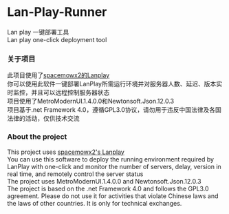 # Lan-Play-Runner
Lan play 一键部署工具  
Lan play one-click deployment tool

### 关于项目
此项目使用了[spacemowx2的Lanplay](https://github.com/spacemeowx2/switch-lan-play)  
你可以使用此软件一键部署LanPlay所需运行环境并对服务器人数、延迟、版本实时监控，并且可以远程控制服务器状态  
项目使用了MetroModernUI.1.4.0.0和Newtonsoft.Json.12.0.3  
项目基于.net Framework 4.0，遵循GPL3.0协议，请勿用于违反中国法律及各国法律的活动，仅供技术交流

### About the project
This project uses [spacemowx2's Lanplay](https://github.com/spacemeowx2/switch-lan-play)  
You can use this software to deploy the running environment required by LanPlay with one-click and monitor the number of servers, delay, version in real time, and remotely control the server status  
The project uses MetroModernUI.1.4.0.0 and Newtonsoft.Json.12.0.3  
The project is based on the .net Framework 4.0 and follows the GPL3.0 agreement. Please do not use it for activities that violate Chinese laws and the laws of other countries. It is only for technical exchanges.
